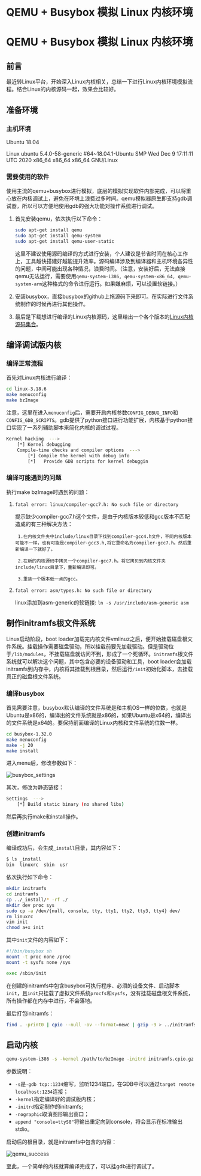 # 

# QEMU + Busybox 模拟 Linux 内核环境


# QEMU + Busybox 模拟 Linux 内核环境

## 前言

最近转Linux平台，开始深入Linux内核相关，总结一下进行Linux内核环境模拟流程。结合Linux的内核源码一起，效果会比较好。

## 准备环境

### 主机环境

Ubuntu 18.04

Linux ubuntu 5.4.0-58-generic #64~18.04.1-Ubuntu SMP Wed Dec 9 17:11:11 UTC 2020 x86_64 x86_64 x86_64 GNU/Linux

### 需要使用的软件

使用主流的qemu+busybox进行模拟，底层的模拟实现软件内部完成，可以将重心放在内核调试上，避免在环境上浪费过多时间。qemu模拟器原生即支持gdb调试器，所以可以方便地使用gdb的强大功能对操作系统进行调试。

1. 首先安装qemu，依次执行以下命令：

    ```bash
    sudo apt-get install qemu 
    sudo apt-get install qemu-system
    sudo apt-get install qemu-user-static
    ```

    这里不建议使用源码编译的方式进行安装，个人建议是节省时间在核心工作上，工具越快搭建好越能提升效率。源码编译涉及到编译器和主机环境各异性的问题，中间可能出现各种情况，浪费时间。（注意，安装好后，无法直接qemu无法运行，需要使用`qemu-system-i386, qemu-system-x86_64, qemu-system-arm`这种格式的命令进行运行。如果嫌麻烦，可以设置软链接。）

2. 安装busybox，直接busybox的github上拖源码下来即可。在实际进行文件系统制作的时候再进行其他操作。

3. 最后是下载想进行编译的Linux内核源码，这里给出一个各个版本的[Linux内核源码集合](http://ftp.sjtu.edu.cn/sites/ftp.kernel.org/pub/linux/kernel/)。

## 编译调试版内核

### 编译正常流程

首先对Linux内核进行编译：

```bash
cd linux-3.18.6
make menuconfig
make bzImage
```

注意，这里在进入`menuconfig`后，需要开启内核参数`CONFIG_DEBUG_INFO`和`CONFIG_GDB_SCRIPTS`。gdb提供了python接口进行功能扩展，内核基于python接口实现了一系列辅助脚本来简化内核的调试过程。

```bash
Kernel hacking  ---> 
    [*] Kernel debugging
    Compile-time checks and compiler options  --->
        [*] Compile the kernel with debug info
        [*]   Provide GDB scripts for kernel debuggin
```

### 编译可能遇到的问题

执行make bzImage时遇到的问题：

1. `fatal error: linux/compiler-gcc7.h: No such file or directory`

    提示缺少compiler-gcc7.h这个文件，是由于内核版本较低和gcc版本不匹配造成的有三种解决方法：

        1.在内核文件夹中include/linux目录下找到compiler-gcc4.h文件，不同内核版本可能不一样，也有可能是compiler-gcc3.h,将它重命名为compiler-gcc7.h。然后重新编译一下就好了。

        2.在新的内核源码中拷贝一个compiler-gcc7.h，将它拷贝到内核文件夹include/linux目录下，重新编译即可。

        3.重装一个版本低一点的gcc。

2. `fatal error: asm/types.h: No such file or directory`

    linux添加到asm-generic的软链接: `ln -s /usr/include/asm-generic asm`

## 制作initramfs根文件系统

Linux启动阶段，boot loader加载完内核文件vmlinuz之后，便开始挂载磁盘根文件系统。挂载操作需要磁盘驱动，所以挂载前要先加载驱动。但是驱动位于`/lib/modules`，不挂载磁盘就访问不到，形成了一个死循环。`initramfs`根文件系统就可以解决这个问题，其中包含必要的设备驱动和工具，boot loader会加载initramfs到内存中，内核将其挂载到根目录，然后运行`/init`初始化脚本，去挂载真正的磁盘根文件系统。

### 编译busybox

首先需要注意，busybox默认编译的文件系统是和主机OS一样的位数，也就是Ubuntu是x86的，编译出的文件系统就是x86的，如果Ubuntu是x64的，编译出的文件系统是x64的。要保持前面编译的Linux内核和文件系统的位数一样。

```bash
cd busybox-1.32.0
make menuconfig
make -j 20
make install
```

进入menu后，修改参数如下：

![busybox_settings](https://cdn.jsdelivr.net/gh/AlexsanderShaw/BlogImages@main/img/CVE-2020-16899/busybox_menuconfig.png)

其次，修改为静态链接：

```bash
Settings  --->
    [*] Build static binary (no shared libs)
```

然后再执行make和install操作。

### 创建initramfs

编译成功后，会生成`_install`目录，其内容如下：

```bash
$ ls _install 
bin  linuxrc  sbin  usr
```

依次执行如下命令：

```bash
mkdir initramfs
cd initramfs
cp ../_install/* -rf ./
mkdir dev proc sys
sudo cp -a /dev/{null, console, tty, tty1, tty2, tty3, tty4} dev/
rm linuxrc
vim init
chmod a+x init
```

其中`init`文件的内容如下：

```bash
#!/bin/busybox sh         
mount -t proc none /proc  
mount -t sysfs none /sys  

exec /sbin/init
```

在创建的initramfs中包含busybox可执行程序、必须的设备文件、启动脚本`init`，且`init`只挂载了虚拟文件系统`procfs`和`sysfs`，没有挂载磁盘根文件系统，所有操作都在内存中进行，不会落地。

最后打包initramfs：

```bash
find . -print0 | cpio --null -ov --format=newc | gzip -9 > ../initramfs.cpio.gz
```

## 启动内核

```bash
qemu-system-i386 -s -kernel /path/to/bzImage -initrd initramfs.cpio.gz -nographic -append "console=ttyS0"
```

参数说明：
- `-s`是`-gdb tcp::1234`缩写，监听1234端口，在GDB中可以通过`target remote localhost:1234`连接；
- `-kernel`指定编译好的调试版内核；
- `-initrd`指定制作的initramfs;
- `-nographic`取消图形输出窗口；
- `append "console=ttyS0"`将输出重定向到console，将会显示在标准输出stdio。

启动后的根目录，就是initramfs中包含的内容：

![qemu_success](https://cdn.jsdelivr.net/gh/AlexsanderShaw/BlogImages@main/img/CVE-2020-16899/qemu_success.png)

至此，一个简单的内核就算编译完成了，可以挂gdb进行调试了。


